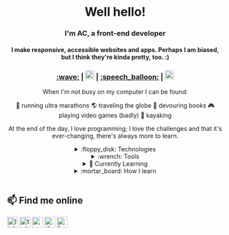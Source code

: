 <div align='center'>

<h1><strong>Well hello!</strong></h1>
<h3>I'm AC, a front-end developer</h3>
<h4> I make responsive, accessible websites and apps.  Perhaps I am biased, but I think they're kinda pretty, too. :)</h4>

<h3><a href='https://www.achulslander.com/'>:wave:</a> | <a href='https://blog.achulslander.com/'><img height='21' width='21' alt='hashnode' src='https://cdn.simpleicons.org/hashnode/#2962FF'  /></a> | <a href='https://www.achulslander.com/#contact/'>:speech_balloon:</a> | <a href='https://www.buymeacoffee.com/alleycaaat' ><img height='21' width='21' alt='buy me a coffee' src='https://cdn.simpleicons.org/buymeacoffee/#FFDD00' /></a></h3>

When I'm not busy on my computer I can be found:

:feet: running ultra marathons
:earth_americas: traveling the globe
:book: devouring books
:video_game: playing video games (badly)
:ocean: kayaking

At the end of the day, I love programming; I love the challenges and that it's ever-changing, there's always more to learn. 

<details>
<summary>:floppy_disk: Technologies</summary>

<table>
<tr>
<th colspan='6' align='center'>Front End</th><th colspan='2' align='center'>Back End</th>
</tr>

<tr>
<td><a href='https://www.javascript.com/'><img height='25' width='25' alt='javascript' src='https://cdn.simpleicons.org/javascript/#F7DF1E' /> </a></td>
<td><a href='https://developer.mozilla.org/en-US/docs/Glossary/HTML5'><img height='25' width='25' alt='html5' src='https://cdn.simpleicons.org/html5/#E34F26' /> </a></td>
<td><a href='https://www.css3.info/'><img height='25' width='25' alt='css3' src='https://cdn.simpleicons.org/css3/#1572B6' /> </a></td>
<td><a href='https://sass-lang.com/'><img height='25' width='25' alt='sass' src='https://cdn.simpleicons.org/sass/#CC6699' /> </a></td>
<td><a href='https://reactjs.org/'><img height='25' width='25' alt='react' src='https://cdn.simpleicons.org/react/#61DAFB' /></a></td>
<td><a href='https://netlify.com'><img height='25' width='25' alt='netlify' src='https://cdn.simpleicons.org/netlify/#00C7B7' /></a></td>

<td><a href='https://fauna.com/'><img height='25' width='25' alt='fauna' src='https://cdn.simpleicons.org/fauna/#3A1AB6' /></a></td>
<td><a href='https://firebase.google.com/'><img height='25' width='25' alt='firebase' src='https://cdn.simpleicons.org/firebase/#FFCA28' /></a></td>
</tr>
</table>

</details>
<details>
<summary>:wrench: Tools</summary>

### :wrench: Tools
<a href='https://code.visualstudio.com'><img height='25' width='25' alt='vs code' src='https://cdn.simpleicons.org/visualstudiocode/#007ACC' /></a>
<a href='https://git-scm.com/'><img height='25' width='25' alt='git' src='https://cdn.simpleicons.org/git/#F05025' /></a>
<a href='https://github.com/'><img height='25' width='25' alt='github' src='https://cdn.simpleicons.org/github/454545' /></a>
<a href='https://npmjs.com'><img height='25' width='25' alt='npm' src='https://cdn.simpleicons.org/npm/#CB3837' /></a>
<a href='https://analytics.google.com/analytics/web/'><img height='25' width='25' alt='google analytics' src='https://cdn.simpleicons.org/googleanalytics/#E37400' /></a>
<a href='https://jamstack.wtf/'><img height='25' width='25' alt='jamstack' src='https://cdn.simpleicons.org/jamstack/#F0047F' /></a>
<a href='https://www.gimp.org/'><img height='25' width='25' src='https://cdn.simpleicons.org/gimp/#5C5543' /></a>
<a href='https://www.adobe.com/products/photoshop.html'><img height='25' width='25' alt='adobe photoshop' src='https://cdn.simpleicons.org/adobephotoshop/#31A8FF' /></a>
:coffee:
:cat:

(What, don't think coffee and cats are tools of the trade?  Studies show productivity goes up 37% when a person has a purring kitty on their lap)
<br>
</details>
<details>
<summary>🌱 Currently Learning</summary><th colspan='5'>
  
<a href='https://expressjs.com/'><img height='25' width='25' alt='express' src='https://cdn.simpleicons.org/express/454545' /></a>
<a href='https://nextjs.org/'><img height='25' width='25' alt='nextjs' src='https://cdn.simpleicons.org/next.js/454545' /></a>
<a href='https://reactnative.dev/'><img height='25' width='25' alt='react native' src='https://cdn.simpleicons.org/react/#61DAFB' /></a>
</details>
<details>
<summary>:mortar_board: How I learn</summary>
<a href='https://www.freecodecamp.org/achulslander'><img height='25' width='25' alt='freecodecamp' src='https://cdn.simpleicons.org/freecodecamp/454545' /></a>
<td><a href='https://www.udemy.com/course/react-native-the-practical-guide/'><img height='25' width='25' alt='udemy' src='https://cdn.simpleicons.org/udemy/#A435F0' /> </a>
<a href='https://developer.mozilla.org/'><img height='25' width='25' alt='mdn web docs' src='https://cdn.simpleicons.org/mdnwebdocs/454545' /></a>
<a href='https://www.coursera.org/'><img height='25' width='25' alt='coursera' src='https://cdn.simpleicons.org/coursera/#0056D2' /></a>
<a href='https://stackoverflow.com/'><img height='25' width='25' alt='stack overflow' src='https://cdn.simpleicons.org/stackoverflow/#F58025' /></a>
</details>
</div>

<br>

## 📫 Find me online

<a href='https://www.linkedin.com/in/achulslander' ><img height='25' width='25' alt='linkedin' src='https://cdn.simpleicons.org/linkedin/#0A66C2' /></a>
<a href='https://twitter.com/achulslander' ><img height='25' width='25' alt='twitter' src='https://cdn.simpleicons.org/twitter/#1DA1F2' /></a>
<a href='https://codepen.io/alleycaaat'><img height='25' width='25' alt='codepen' src='https://cdn.simpleicons.org/codepen/454545/' /></a>
<a href='https://discordapp.come/users/427569685366833174' ><img height='25' width='25' alt='discord' src='https://cdn.simpleicons.org/discord/#5865F2'  /></a>
<a href='https://www.frontendmentor.io/profile/alleycaaat'><img height='25' width='25' alt='front end mentor' src='https://cdn.simpleicons.org/frontendmentor/#3F54A3' /></a>
